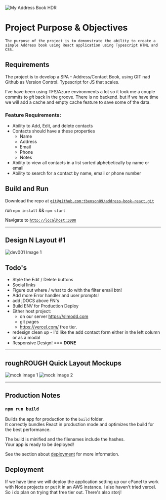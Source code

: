 ![My Address Book HDR](https://media.discordapp.net/attachments/703574209904771162/983391322591342601/unknown.png)


# Project Purpose & Objectives

    The purpose of the project is to demonstrate the ability to create a simple Address book using React application using Typescript HTML and CSS.


## Requirements 

The project is to develop a SPA - Address/Contact Book, using GIT nad Github as Version Control. Typescript for JS that scales. 

I've have been using TFS/Azure environments a lot so it took me a couple commits to *git* back in the groove. There is no backend. but if we have time we will add a cache and empty cache feature to save some of the data. 


 ### Feature Requirements: 

- Ability to Add, Edit, and delete contacts
- Contacts should have a these properties
    - Name
    - Address
    - Email
    - Phone
    - Notes
- Ability to view all contacts in a list sorted alphebetically by name or email
- Ability to search for a contact by name, email or phone number


## Build and Run

Download the repo at [`git@github.com:tbenson89/address-book-react.git`](`git@github.com:tbenson89/address-book-react.git`)

run `npm install` && `npm start`

Navigate to [`http://localhost:3000`](http://localhost:3000)

-----

## Design N Layout #1

![dev001 Image 1](https://media.discordapp.net/attachments/703574209904771162/983173210403143701/unknown.png?width=950&height=676)


## Todo's 

- Style the Edit / Delete buttons 
- Social links
- Figure out where / what to do with the filter email btn!
- Add more Error handler and user prompts!
- add jDOCS above FN's 
- Build ENV for Production Deploy
- Either host project: 
    - on our server https://slmodd.com
    - git pages
    - https://vercel.com/ free tier.
- redesign clean up - I'd like the add contact form either in the left column or as a modal
- ~~Responsive Design!~~ === **DONE**

----------


## roughROUGH Quick Layout Mockups

![mock image 1](https://media.discordapp.net/attachments/703574209904771162/982770344387567706/20220604_161743.jpg?width=1059&height=676) 
![mock image 2](https://cdn.discordapp.com/attachments/703574209904771162/982770344676966430/20220604_161802.jpg) 


---------

## Production Notes


### `npm run build`

Builds the app for production to the `build` folder.\
It correctly bundles React in production mode and optimizes the build for the best performance.

The build is minified and the filenames include the hashes.\
Your app is ready to be deployed!

See the section about [deployment](https://facebook.github.io/create-react-app/docs/deployment) for more information.

## Deployment

If we have time we will deploy the application setting up our cPanel to work with Node projects or put it in an AWS instance. I also haven't tried vercel. So i do plan on trying that free tier out. There's also storj! 


